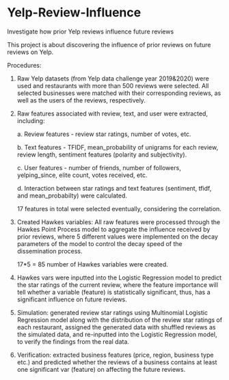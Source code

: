 # Yelp-Review-Influence
Investigate how prior Yelp reviews influence future reviews


This project is about discovering the influence of prior reviews on future reviews on Yelp.

Procedures:

1) Raw Yelp datasets (from Yelp data challenge year 2019&2020) were used and restaurants with more than 500 reviews were selected. All selected businesses were matched with their corresponding reviews, as well as the users of the reviews, respectively.

2) Raw features associated with review, text, and user were extracted, including:

   a. Review features - review star ratings, number of votes, etc.

   b. Text features - TFIDF, mean_probability of unigrams for each review, review length, sentiment features (polarity and subjectivity).

   c. User features - number of friends, number of followers, yelping_since, elite count, votes received, etc.

   d. Interaction between star ratings and text features (sentiment, tfidf, and mean_probabilty) were calculated.

   17 features in total were selected eventually, considering the correlation.

3. Created Hawkes variables: All raw features were processed through the Hawkes Point Process model to aggregate the influence received by prior reviews, where 5 different values were implemented on the decay parameters of the model to control the decay speed of the dissemination process.

   17*5 = 85 number of Hawkes variables were created.

4. Hawkes vars were inputted into the Logistic Regression model to predict the star ratings of the current review, where the feature importance will tell whether a variable (feature) is statistically significant, thus, has a significant influence on future reviews.

5. Simulation: generated review star ratings using Multinomial Logistic Regression model along with the distribution of the review star ratings of each restaurant, assigned the generated data with shuffled reviews as the simulated data, and re-inputted into the Logistic Regression model, to verify the findings from the real data.

6. Verification: extracted business features (price, region, business type etc.) and predicted whether the reviews of a business contains at least one significant var (feature) on affecting the future reviews.
